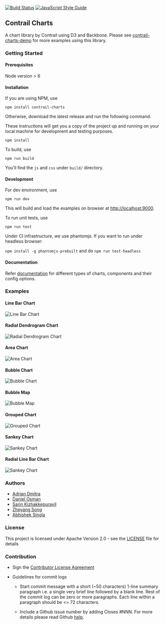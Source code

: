 [![Build Status](https://circleci.com/gh/absingla/contrail-charts/tree/master.svg?style=shield&circle-token=59e6876b319241f9dd809aa2a7399b6edac92e66)](https://circleci.com/gh/Juniper/contrail-charts)
[![JavaScript Style Guide](https://img.shields.io/badge/code%20style-standard-brightgreen.svg)](http://standardjs.com/)

## Contrail Charts

A chart library by Contrail using D3 and Backbone. Please see [contrail-charts-demo](https://github.com/Juniper/contrail-charts-demo) for more examples using this library.

### Getting Started

#### Prerequisites

Node version > 6

#### Installation

If you are using NPM, use

`npm install contrail-charts`

Otherwise, download the latest release and run the following command. 

These instructions will get you a copy of the project up and running on your local machine for development and testing purposes.  

`npm install`

To build, use

`npm run build`

You'll find the `js` and `css` under `build/` directory. 

#### Development

For dev environment, use

`npm run dev`

This will build and load the examples on browser at [http://localhost:9000](http://localhost:9000).

To run unit tests, use

`npm run test`

Under CI infrastructure, we use phantomjs. If you want to run under headless browser: 

`npm install -g phantomjs-prebuilt` and do `npm run test-headless`

#### Documentation

Refer [documentation](https://github.com/Juniper/contrail-charts/wiki) for different types of charts, components and 
their config options. 

### Examples

#### Line Bar Chart

![Line Bar Chart](images/linebar-chart.png)

#### Radial Dendrogram Chart

![Radial Dendrogram Chart](images/radial-dendrogram.png)

#### Area Chart

![Area Chart](images/area-chart.png)

#### Bubble Chart

![Bubble Chart](images/bubble-chart.png)

#### Bubble Map

![Bubble Map](images/bubble-map.png)

#### Grouped Chart

![Grouped Chart](images/grouped-chart.png)

#### Sankey Chart

![Sankey Chart](images/sankey-chart.png)

#### Radial Line Bar Chart

![Sankey Chart](images/radial-linebar.png)

### Authors

* [Adrian Dmitra](https://github.com/Dmitra)
* [Daniel Osman](https://github.com/danielosman)
* [Sarin Kizhakkepurayil](https://github.com/skizhak)
* [Zheyang Song](https://github.com/ZheyangSong)
* [Abhishek Singla](https://github.com/absingla)

### License

This project is licensed under Apache Version 2.0 - see the [LICENSE](LICENSE) file for details

### Contribution

* Sign the [Contributor License Agreement](https://na2.docusign.net/Member/PowerFormSigning.aspx?PowerFormId=cf81ffe2-5694-4ad8-9d92-334fc57a8a7c)

* Guidelines for commit logs

    * Start commit message with a short (~50 characters) 1-line summary paragraph i.e. a single very brief line followed by a blank line. Rest of the commit log can be zero or more paragraphs. Each line within a paragraph should be <= 72 characters.

    * Include a Github issue number by adding Closes #NNN. For more details please read Github [help](https://help.github.com/articles/closing-issues-via-commit-messages/). 